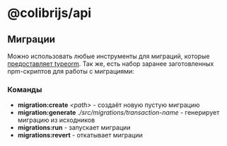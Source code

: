 # @colibrijs/api

## Миграции

Можно использовать любые инструменты для миграций, которые
[предоставляет typeorm](https://typeorm.io/migrations). Так же, есть набор заранее заготовленных
npm-скриптов для работы с миграциями:

### Команды

- **migration:create** _&lt;path&gt;_ - создаёт новую пустую миграцию
- **migration:generate** _./src/migrations/transaction-name_ - генерирует миграцию из исходников
- **migrations:run** - запускает миграции
- **migrations:revert** - откатывает миграции
